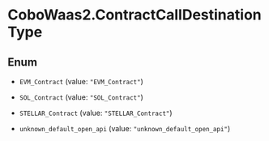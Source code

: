 # CoboWaas2.ContractCallDestinationType

## Enum


* `EVM_Contract` (value: `"EVM_Contract"`)

* `SOL_Contract` (value: `"SOL_Contract"`)

* `STELLAR_Contract` (value: `"STELLAR_Contract"`)

* `unknown_default_open_api` (value: `"unknown_default_open_api"`)


